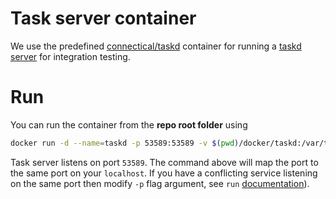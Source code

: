 Task server container
=====================

We use the predefined [connectical/taskd](https://hub.docker.com/r/connectical/taskd) container for running a
[taskd server](https://taskwarrior.org/docs/taskserver/setup.html) for integration testing.


# Run

You can run the container from the **repo root folder** using

```sh
docker run -d --name=taskd -p 53589:53589 -v $(pwd)/docker/taskd:/var/taskd connectical/taskd
```

Task server listens on port `53589`. The command above will map the port to the same port on your `localhost`. If you
have a conflicting service listening on the same port then modify `-p` flag argument, see `run`
[documentation](https://docs.docker.com/engine/reference/run/#expose-incoming-ports)).
